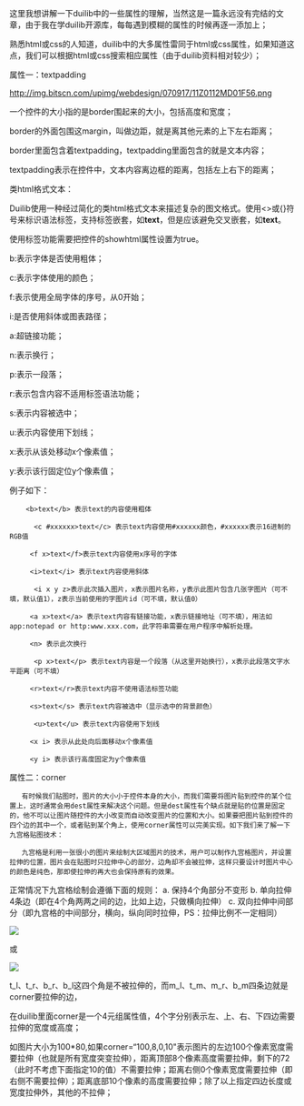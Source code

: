 这里我想讲解一下duilib中的一些属性的理解，当然这是一篇永远没有完结的文章，由于我在学duilib开源库，每每遇到模糊的属性的时候再逐一添加上；


熟悉html或css的人知道，duilib中的大多属性雷同于html或css属性，如果知道这点，我们可以根据html或css搜索相应属性（由于duilib资料相对较少）；


属性一：textpadding

http://img.bitscn.com/upimg/webdesign/070917/11Z0112MD01F56.png

一个控件的大小指的是border围起来的大小，包括高度和宽度；

border的外面包围这margin，叫做边距，就是离其他元素的上下左右距离；

border里面包含着textpadding，textpadding里面包含的就是文本内容；

textpadding表示在控件中，文本内容离边框的距离，包括左上右下的距离；



类html格式文本：

Duilib使用一种经过简化的类html格式文本来描述复杂的图文格式。使用<>或{}符号来标识语法标签，支持标签嵌套，如<l><b>text</b></l>，但是应该避免交叉嵌套，如<l><b>text</l></b>。

  使用标签功能需要把控件的showhtml属性设置为true。

b:表示字体是否使用粗体；

c:表示字体使用的颜色；

f:表示使用全局字体的序号，从0开始；

i:是否使用斜体或图表路径；

a:超链接功能；

n:表示换行；

p:表示一段落；

r:表示包含内容不适用标签语法功能；

s:表示内容被选中；

u:表示内容使用下划线；

x:表示从该处移动x个像素值；

y:表示该行固定位y个像素值；


例子如下：


        <b>text</b> 表示text的内容使用粗体

          <c #xxxxxx>text</c> 表示text内容使用#xxxxxx颜色，#xxxxxx表示16进制的RGB值

         <f x>text</f>表示text内容使用x序号的字体

         <i>text</i> 表示text内容使用斜体

          <i x y z>表示此次插入图片，x表示图片名称，y表示此图片包含几张字图片（可不填，默认值1），z表示当前使用的字图片id（可不填，默认值0）

         <a x>text</a> 表示text内容有链接功能，x表示链接地址（可不填），用法如app:notepad or http:www.xxx.com，此字符串需要在用户程序中解析处理。

         <n> 表示此次换行

          <p x>text</p> 表示text内容是一个段落（从这里开始换行），x表示此段落文字水平距离（可不填）

         <r>text</r>表示text内容不使用语法标签功能

         <s>text</s> 表示text内容被选中（显示选中的背景颜色）

          <u>text</u> 表示text内容使用下划线

         <x i> 表示从此处向后面移动x个像素值

         <y i> 表示该行高度固定为y个像素值


属性二：corner

       有时候我们贴图时，图片的大小小于控件本身的大小，而我们需要将图片贴到控件的某个位置上，这时通常会用dest属性来解决这个问题。但是dest属性有个缺点就是贴的位置是固定的，他不可以让图片随控件的大小改变而自动改变图片的位置和大小。如果要把图片贴到控件的四个边的其中一个，或者贴到某个角上，使用corner属性可以完美实现。如下我们来了解一下九宫格贴图技术：

       九宫格是利用一张很小的图片来绘制大区域图片的技术，用户可以制作九宫格图片，并设置拉伸的位置，图片会在贴图时只拉伸中心的部分，边角却不会被拉伸，这样只要设计时图片中心的颜色是纯色，那即使拉伸的再大也会保持原有的效果。
 

  
正常情况下九宫格绘制会遵循下面的规则：
a. 保持4个角部分不变形
b. 单向拉伸4条边（即在4个角两两之间的边，比如上边，只做横向拉伸）
c. 双向拉伸中间部分（即九宫格的中间部分，横向，纵向同时拉伸，PS：拉伸比例不一定相同）

![](https://github.com/ashenone0917/image/blob/main/20150419152616095.png)

或

![](https://github.com/ashenone0917/image/blob/main/20150419152815816.jfif)

t_l、t_r、b_r、b_l这四个角是不被拉伸的，而m_l、t_m、m_r、b_m四条边就是corner要拉伸的边，

在duilib里面corner是一个4元组属性值，4个字分别表示左、上、右、下四边需要拉伸的宽度或高度；

如图片大小为100*80,如果corner=“100,8,0,10"表示图片的左边100个像素宽度需要拉伸（也就是所有宽度突变拉伸），距离顶部8个像素高度需要拉伸，剩下的72（此时不考虑下面指定10的值）不需要拉伸；距离右侧0个像素宽度需要拉伸（即右侧不需要拉伸）；距离底部10个像素的高度需要拉伸；除了以上指定四边长度或宽度拉伸外，其他的不拉伸；
